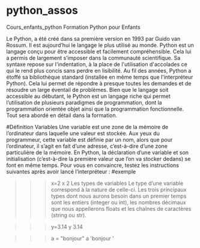 # python_assos
Cours_enfants_python
Formation Python pour Enfants

Le Python, a été créé dans sa première version en 1993 par Guido van Rossum. Il est aujourd’hui le langage le plus utilisé au monde.
Python est un langage conçu pour être accessible et facilement compréhensible. 
Cela lui a permis de largement s’imposer dans la communauté scientifique. 
Sa syntaxe repose sur l'indentation, à la place de l'utilisation d'accolades ce qui le rend plus concis sans perdre en lisibilité.
Au fil des années, Python a étoffé sa bibliothèque standard (installée en même temps que l'interpréteur Python). 
Cela lui permet de répondre à presque toutes les demandes et de résoudre un large éventail de problèmes.
Bien que le langage soit accessible au débutant, le Python est un langage riche qui permet l’utilisation de plusieurs paradigmes de programmation, 
dont la programmation orientée objet ainsi que la programmation fonctionnelle. Tout sera abordé en détail dans la formation.


#Définition Variables
Une variable est une zone de la mémoire de l’ordinateur dans laquelle une valeur est stockée. Aux yeux du programmeur, cette variable est définie par un nom, alors que pour l’ordinateur, il s’agit en fait d’une adresse, c’est-à-dire d’une zone particulière de la mémoire.
En Python, la déclaration d’une variable et son initialisation (c’est-à-dire la première valeur que l’on va stocker dedans) se font en même temps. Pour vous en convaincre, testez les instructions suivantes après avoir lancé l’interpréteur :
#exemple
>>>x=2 
>>> x
2
Les types de variables
Le type d’une variable correspond à la nature de celle-ci. Les trois principaux types dont nous aurons besoin dans un premier temps sont les entiers (integer ou int), les nombres décimaux que nous appellerons floats et les chaînes de caractères (string ou str).

>>> y=3.14
>>> y
3.14

>>> a = "bonjour"
>>> a
'bonjour '
